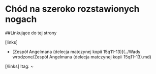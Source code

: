 # Chód na szeroko rozstawionych nogach





##Linkujące do tej strony

[links]

- [Zespół Angelmana (delecja matczynej kopii 15q11-13)](../Wady wrodzone/Zespół Angelmana (delecja matczynej kopii 15q11-13).md)


[/links]
!tag:
~

